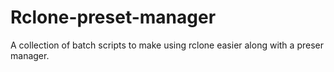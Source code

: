 # Rclone-preset-manager
A collection of batch scripts to make using rclone easier along with a preser manager.
